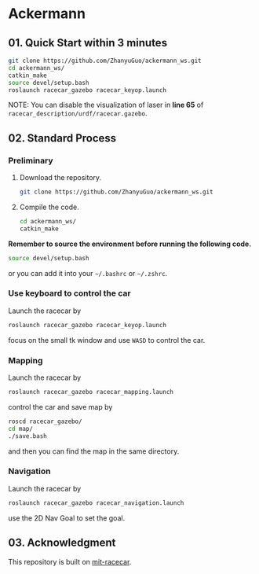 # Ackermann

## 01. Quick Start within 3 minutes

```bash
git clone https://github.com/ZhanyuGuo/ackermann_ws.git
cd ackermann_ws/
catkin_make
source devel/setup.bash
roslaunch racecar_gazebo racecar_keyop.launch
```

NOTE: You can disable the visualization of laser in **line 65** of `racecar_description/urdf/racecar.gazebo`.

## 02. Standard Process

### Preliminary

1. Download the repository.
    ```bash
    git clone https://github.com/ZhanyuGuo/ackermann_ws.git
    ```

2. Compile the code.
    ```bash
    cd ackermann_ws/
    catkin_make
    ```

**Remember to source the environment before running the following code.**

```bash
source devel/setup.bash
```

or you can add it into your `~/.bashrc` or `~/.zshrc`.

### Use keyboard to control the car

Launch the racecar by

```bash
roslaunch racecar_gazebo racecar_keyop.launch
```

focus on the small tk window and use `WASD` to control the car.

### Mapping

Launch the racecar by

```bash
roslaunch racecar_gazebo racecar_mapping.launch
```

control the car and save map by

```bash
roscd racecar_gazebo/
cd map/
./save.bash
```

and then you can find the map in the same directory.

### Navigation

Launch the racecar by

```bash
roslaunch racecar_gazebo racecar_navigation.launch
```

use the 2D Nav Goal to set the goal.

## 03. Acknowledgment

This repository is built on [mit-racecar](https://github.com/mit-racecar).
